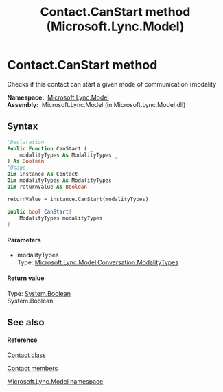 ﻿---
title: Contact.CanStart method  (Microsoft.Lync.Model)
TOCTitle: 'CanStart method '
ms:assetid: M:Microsoft.Lync.Model.Contact.CanStart(Microsoft.Lync.Model.Conversation.ModalityTypes)_DI_3_UC_OCS14MrefLyncWPF
ms:mtpsurl: https://msdn.microsoft.com/en-us/library/microsoft.lync.model.contact.canstart(v=office.15)
ms:contentKeyID: 48602029
ms.date: 07/28/2014
mtps_version: v=office.15
f1_keywords:
- Microsoft.Lync.Model.Contact.CanStart
dev_langs:
- CSharp
- JScript
- VB
- other
---

# Contact.CanStart method

Checks if this contact can start a given mode of communication (modality

**Namespace:**  [Microsoft.Lync.Model](microsoft-lync-model-namespace_2.md)  
**Assembly:**  Microsoft.Lync.Model (in Microsoft.Lync.Model.dll)

## Syntax

``` vb
'Declaration
Public Function CanStart ( _
    modalityTypes As ModalityTypes _
) As Boolean
'Usage
Dim instance As Contact
Dim modalityTypes As ModalityTypes
Dim returnValue As Boolean

returnValue = instance.CanStart(modalityTypes)
```

``` csharp
public bool CanStart(
    ModalityTypes modalityTypes
)
```

#### Parameters

  - modalityTypes  
    Type: [Microsoft.Lync.Model.Conversation.ModalityTypes](modalitytypes-enumeration-microsoft-lync-model-conversation_2.md)  

#### Return value

Type: [System.Boolean](http://msdn2.microsoft.com/en-us/library/a28wyd50)  
System.Boolean  

## See also

#### Reference

[Contact class](contact-class-microsoft-lync-model_2.md)

[Contact members](contact-members-microsoft-lync-model_2.md)

[Microsoft.Lync.Model namespace](microsoft-lync-model-namespace_2.md)

